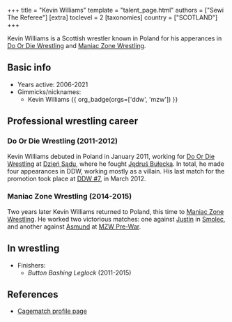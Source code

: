 +++
title = "Kevin Williams"
template = "talent_page.html"
authors = ["Sewi The Referee"]
[extra]
toclevel = 2
[taxonomies]
country = ["SCOTLAND"]
+++

Kevin Williams is a Scottish wrestler known in Poland for his apperances in [Do Or Die Wrestling](@/o/ddw.md) and [Maniac Zone Wrestling](@/o/mzw.md).

## Basic info

* Years active: 2006-2021
* Gimmicks/nicknames:
  - Kevin Williams {{ org_badge(orgs=['ddw', 'mzw']) }}

## Professional wrestling career

### Do Or Die Wrestling (2011-2012)

Kevin Williams debuted in Poland in January 2011, working for [Do Or Die Wrestling](@/o/ddw.md) at [Dzień Sądu](@/e/ddw/2011-01-15-ddw-5-dzien-sadu.md), where he fought [Jędruś Bułecka](@/w/jedrus-bulecka.md). In total, he made four appearances in DDW, working mostly as a villain. His last match for the promotion took place at [DDW #7](@/e/ddw/2012-03-10-ddw-7.md), in March 2012.

### Maniac Zone Wrestling (2014-2015)

Two years later Kevin Williams returned to Poland, this time to [Maniac Zone Wrestling](@/o/mzw.md). He worked two victorious matches: one against [Justin](@/w/justin-joy.md) in [Smolec](@/e/mzw/2014-06-21-mzw-untitled.md), and another against [Asmund](@/w/asmund.md) at [MZW Pre-War](@/e/mzw/2015-05-24-mzw-pre-war.md).

## In wrestling

* Finishers:
  - _Button Bashing Leglock_ (2011-2015)

## References

* [Cagematch profile page](https://www.cagematch.net/?id=2&nr=6639)
